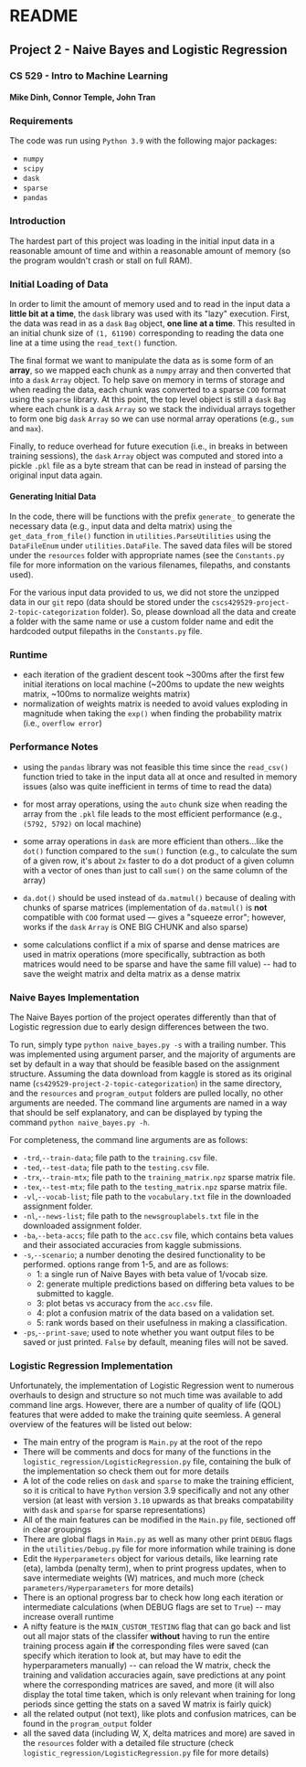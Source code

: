 # README
## Project 2 - Naive Bayes and Logistic Regression
### CS 529 - Intro to Machine Learning
#### Mike Dinh, Connor Temple, John Tran

### Requirements

The code was run using `Python 3.9` with the following major packages:

- `numpy`
- `scipy`
- `dask`
- `sparse`
- `pandas`

### Introduction

The hardest part of this project was loading in the initial input data in a reasonable amount of time and within 
a reasonable amount of memory (so the program wouldn't crash or stall on full RAM).

### Initial Loading of Data

In order to limit the amount of memory used and to read in the input data a **little bit at a time**, the `dask` 
library was used with its "lazy" execution. First, the data was read in as a `dask` `Bag` object, **one line at a 
time**. This resulted in an initial chunk size of `(1, 61190)` corresponding to reading the data one line at a time 
using the `read_text()` function.

The final format we want to manipulate the data as is some form of an **array**, so we mapped each chunk as a 
`numpy` array and then converted that into a `dask` `Array` object. To help save on memory in terms of storage and 
when reading the data, each chunk was converted to a sparse `COO` format using the `sparse` library. At this point, 
the top level object is still a `dask` `Bag` where each chunk is a `dask` `Array` so we stack the individual arrays 
together to form one big `dask` `Array` so we can use normal array operations (e.g., `sum` and `max`).

Finally, to reduce overhead for future execution (i.e., in breaks in between training sessions), the `dask` `Array` 
object was computed and stored into a pickle `.pkl` file as a byte stream that can be read in instead of parsing the 
original input 
data again.

#### Generating Initial Data

In the code, there will be functions with the prefix `generate_` to generate the necessary data (e.g., input data 
and delta matrix) using the `get_data_from_file()` function in `utilities.ParseUtilities` using the `DataFileEnum` 
under `utilities.DataFile`. The saved data files will be stored under the `resources` folder with appropriate names 
(see the `Constants.py` file for more information on the various filenames, filepaths, and constants used).

For the various input data provided to us, we did not store the unzipped data in our `git` repo (data should be 
stored under the 
`cscs429529-project-2-topic-categorization` folder). So, please download all the data and create a folder with the 
same name or use a custom folder name and edit the hardcoded output filepaths in the `Constants.py` file.

### Runtime

- each iteration of the gradient descent took ~300ms after the first few initial iterations on local machine (~200ms 
  to update the new weights matrix, ~100ms to normalize weights matrix)
- normalization of weights matrix is needed to avoid values exploding in magnitude when taking the `exp()` when 
  finding the probability matrix (i.e., `overflow error`)

### Performance Notes

- using the `pandas` library was not feasible this time since the `read_csv()` function tried to take in the input 
  data all at once and resulted in memory issues (also was quite inefficient in terms of time to read the data)

- for most array operations, using the `auto` chunk size when reading the array from the `.pkl` file leads to the 
  most efficient performance (e.g., `(5792, 5792)` on local machine)

- some array operations in `dask` are more efficient than others...like the `dot()` function compared to the `sum()` 
  function (e.g., to calculate the sum of a given row, it's about `2x` faster to do a dot product of a given column 
  with a vector of ones than just to call `sum()` on the same column of the array)

- `da.dot()` should be used instead of `da.matmul()` because of dealing with chunks of sparse matrices 
  (implementation of `da.matmul()` is **not** compatible with `COO` format used &mdash; gives a "squeeze error"; 
  however, works if the `dask` `Array` is ONE BIG CHUNK and also sparse)

- some calculations conflict if a mix of sparse and dense matrices are used in matrix operations (more specifically, 
  subtraction as both matrices would need to be sparse and have the same fill value) -- had to save the weight 
  matrix and delta matrix as a dense matrix 

### Naive Bayes Implementation

The Naive Bayes portion of the project operates differently than that of Logistic regression due to early design 
differences between the two. 

To run, simply type `python naive_bayes.py -s` with a trailing number. This was implemented using argument parser,
and the majority of arguments are set by default in a way that should be feasible based on the assignment structure. 
Assuming the data download from kaggle is stored as its original name (`cs429529-project-2-topic-categorization`)
in the same directory, and the `resources` and `program_output` folders are pulled locally, no other arguments are needed. 
The command line arguments are named in a way that should be self explanatory, and can be displayed by typing the command
`python naive_bayes.py -h`.

For completeness, the command line arguments are as follows:
- `-trd`,`--train-data`; file path to the `training.csv` file. 
- `-ted`,`--test-data`; file path to the `testing.csv` file. 
- `-trx`,`--train-mtx`; file path to the `training_matrix.npz` sparse matrix file. 
- `-tex`,`--test-mtx`; file path to the `testing_matrix.npz` sparse matrix file. 
- `-vl`,`--vocab-list`; file path to the `vocabulary.txt` file in the downloaded assignment folder. 
- `-nl`,`--news-list`; file path to the `newsgrouplabels.txt` file in the downloaded assignment folder. 
- `-ba`,`--beta-accs`; file path to the `acc.csv` file, which contains beta values and their associated accuracies from kaggle submissions. 
- `-s`,`--scenario`; a number denoting the desired functionality to be performed. options range from 1-5, and are as follows:
  - 1: a single run of Naive Bayes with beta value of 1/vocab size. 
  - 2: generate multiple predictions based on differing beta values to be submitted to kaggle.
  - 3: plot betas vs accuracy from the `acc.csv` file.
  - 4: plot a confusion matrix of the data based on a validation set. 
  - 5: rank words based on their usefulness in making a classification.
- `-ps`,`--print-save`; used to note whether you want output files to be saved or just printed. `False` by default, meaning files will not be saved. 

### Logistic Regression Implementation

Unfortunately, the implementation of Logistic Regression went to numerous overhauls to design and structure so not 
much time was available to add command line args. However, there are a number of quality of life (QOL) features that 
were added to make the training quite seemless. A general overview of the features will be listed out below:

- The main entry of the program is `Main.py` at the root of the repo
- There will be comments and docs for many of the functions in the `logistic_regression/LogisticRegression.py` file, 
  containing the bulk of the implementation so check them out for more details
- A lot of the code relies on `dask` and `sparse` to make the training efficient, so it is critical to have `Python` 
  version 3.9 specifically and not any other version (at least with version `3.10` upwards as that breaks 
  compatability with `dask` and `sparse` for sparse representations)
- All of the main features can be modified in the `Main.py` file, sectioned off in clear groupings
- There are global flags in `Main.py` as well as many other print `DEBUG` flags in the `utilities/Debug.py` file for 
  more information while training is done
- Edit the `Hyperparameters` object for various details, like learning rate (eta), lambda (penalty term), when to 
  print progress updates, when to save intermediate weights (W) matrices, and much more (check 
  `parameters/Hyperparameters` for more details)
- There is an optional progress bar to check how long each iteration or intermediate calculations (when DEBUG flags 
  are set to `True`) -- may increase overall runtime
- A nifty feature is the `MAIN_CUSTOM_TESTING` flag that can go back and list out all major stats of the classifer 
  **without** having to run the entire training process again **if** the corresponding files were saved (can specify 
  which iteration to look at, but may have to edit the hyperparameters manually) -- can reload the W matrix, check 
  the training and validation accuracies again, save predictions at any point where the corresponding matrices are 
  saved, and more (it will also display the total time taken, which is only relevant when training for long periods 
  since getting the stats on a saved W matrix is fairly quick)
- all the related output (not text), like plots and confusion matrices, can be found in the `program_output` folder
- all the saved data (including W, X, delta matrices and more) are saved in the `resources` folder with a detailed 
  file structure (check `logistic_regression/LogisticRegression.py` file for more details)
